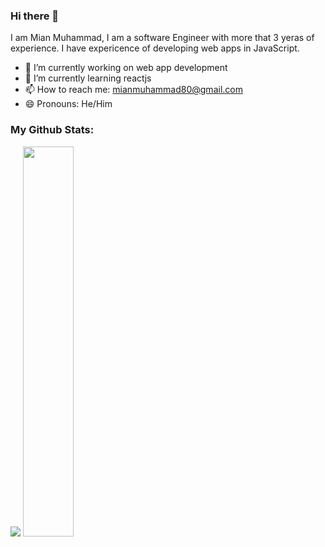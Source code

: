 ### Hi there 👋
I am Mian Muhammad, I am a software Engineer with more that 3 yeras of experience. I have expericence of developing web apps in JavaScript.

- 🔭 I’m currently working on web app development
- 🌱 I’m currently learning reactjs
- 📫 How to reach me: mianmuhammad80@gmail.com
- 😄 Pronouns: He/Him

### My Github Stats:
<p align="left">
  <img src="https://github-readme-stats.vercel.app/api?username=mian-muhammad&show_icons=true&theme=radical&count_private=true&line_height=46" />
  <img width="40%" src="https://github-readme-stats.vercel.app/api/top-langs/?username=mian-muhammad&count_private=true&theme=radical">
</p>

